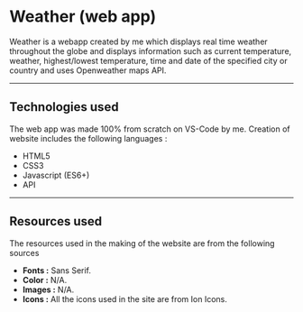 # Weather (web app)

Weather is a webapp created by me which displays real time weather throughout the globe and displays information such as current temperature, weather, highest/lowest temperature, time and date of the specified city or country and uses Openweather maps API.

---

## Technologies used

The web app was made 100% from scratch on VS-Code by me. Creation of website includes the following languages :

- HTML5
- CSS3
- Javascript (ES6+)
- API

---

## Resources used

The resources used in the making of the website are from the following sources

- **Fonts :** Sans Serif.
- **Color :** N/A.
- **Images :** N/A.
- **Icons :** All the icons used in the site are from Ion Icons.
